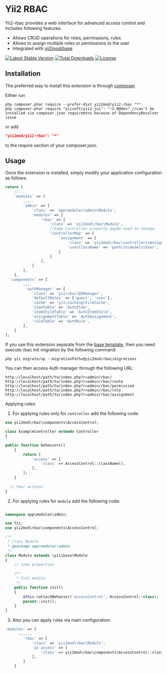 Yii2 RBAC
=========

Yii2-rbac provides a web interface for advanced access control and includes following features:

- Allows CRUD operations for roles, permissions, rules
- Allows to assign multiple roles or permissions to the user
- Integrated with [yii2mod/base](https://github.com/yii2mod/base)

[![Latest Stable Version](https://poser.pugx.org/yii2mod/yii2-rbac/v/stable)](https://packagist.org/packages/yii2mod/yii2-rbac) [![Total Downloads](https://poser.pugx.org/yii2mod/yii2-rbac/downloads)](https://packagist.org/packages/yii2mod/yii2-rbac) [![License](https://poser.pugx.org/yii2mod/yii2-rbac/license)](https://packagist.org/packages/yii2mod/yii2-rbac)

Installation
------------

The preferred way to install this extension is through [composer](http://getcomposer.org/download/).

Either run

```
php composer.phar require --prefer-dist yii2mod/yii2-rbac "*"
php composer.phar require "yiisoft/yii2-jui": "~2.0@dev" //can't be installed via composer.json requiremtns because of DependencyResolver issue
```

or add

```json
"yii2mod/yii2-rbac": "*"
```

to the require section of your composer.json.

Usage
------------
Once the extension is installed, simply modify your application configuration as follows:

```php
return [
    //....
    'modules' => [
        .....
        'admin' => [
            'class' => 'app\modules\admin\Module',
            'modules' => [
                'rbac' => [
                    'class' => 'yii2mod\rbac\Module',
                    //Some controller property maybe need to change. 
                    'controllerMap' => [
                        'assignment' => [
                            'class' => 'yii2mod\rbac\controllers\AssignmentController',
                            'userClassName' => 'path\to\models\User',
                        ]
                    ]
                ],
            ]
        ],
    ],
  'components' => [
        ....
         'authManager' => [
            'class' => 'yii\rbac\DbManager',
            'defaultRoles' => ['guest', 'user'],
            'cache' => 'yii\caching\FileCache',
            'itemTable' => 'AuthItem',
            'itemChildTable' => 'AuthItemChild',
            'assignmentTable' => 'AuthAssignment',
            'ruleTable' => 'AuthRule',
        ],
    ]
];
```
If you use this extension separate from the [base template](https://github.com/yii2mod/base), then you need execute rbac init migration by the following command: 
```
php yii migrate/up --migrationPath=@yii2mod/rbac/migrations
```

You can then access Auth manager through the following URL:
```
http://localhost/path/to/index.php?r=admin/rbac/
http://localhost/path/to/index.php?r=admin/rbac/route
http://localhost/path/to/index.php?r=admin/rbac/permission
http://localhost/path/to/index.php?r=admin/rbac/role
http://localhost/path/to/index.php?r=admin/rbac/assignment
```

Applying rules:

1) For applying rules only for `controller` add the following code:
```php
use yii2mod\rbac\components\AccessControl;

class ExampleController extends Controller 
{

public function behaviors()
    {
        return [
            'access' => [
                'class' => AccessControl::className(),
            ],
        ];
    }
    
  // Your actions
}
```
2) For applying rules for `module` add the following code:
```php

namespace app\modules\admin;

use Yii;
use yii2mod\rbac\components\AccessControl;

/**
 * Class Module
 * @package app\modules\admin
 */
class Module extends \yii\base\Module
{
    // some properties

    /**
     * Init module
     */
    public function init()
    {
        $this->attachBehavior('accessControl', AccessControl::class);
        parent::init();
    }
}
```
3) Also you can apply rules via main configuration:
```php
'modules' => [
      ......
        'rbac' => [
            'class' => 'yii2mod\rbac\Module',
            'as access' => [
                'class' => yii2mod\rbac\components\AccessControl::className()
            ],
        ]
    ]
```
